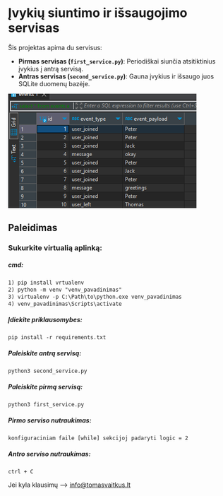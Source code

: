 # Įvykių siuntimo ir išsaugojimo servisas

Šis projektas apima du servisus:

* **Pirmas servisas (`first_service.py`)**: Periodiškai siunčia atsitiktinius įvykius į antrą servisą.
* **Antras servisas (`second_service.py`)**: Gauna įvykius ir išsaugo juos SQLite duomenų bazėje.

![](images/image.png)

## Paleidimas

### Sukurkite virtualią aplinką:

##### cmd:
    1) pip install vrtualenv 
    2) python -m venv "venv_pavadinimas"
    3) virtualenv -p C:\Path\to\python.exe venv_pavadinimas 
    4) venv_pavadinimas\Scripts\activate

##### Įdiekite priklausomybes:
    pip install -r requirements.txt

##### Paleiskite antrą servisą:
    python3 second_service.py

##### Paleiskite pirmą servisą: 
    python3 first_service.py


##### Pirmo serviso nutraukimas:
    konfiguraciniam faile [while] sekcijoj padaryti logic = 2

##### Antro serviso nutraukimas:
    ctrl + C


Jei kyla klausimų --> info@tomasvaitkus.lt